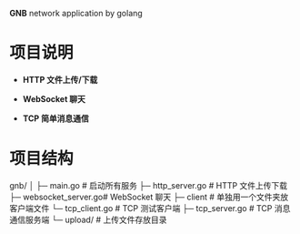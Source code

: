 **GNB**
network application by golang
# 项目说明

- **HTTP 文件上传/下载**

- **WebSocket 聊天**

- **TCP 简单消息通信**


# 项目结构

gnb/
│
├─ main.go            # 启动所有服务
├─ http_server.go     # HTTP 文件上传下载
├─ websocket_server.go# WebSocket 聊天
├─ client                    # 单独用一个文件夹放客户端文件
     └─ tcp_client.go      # TCP 测试客户端
├─ tcp_server.go      #  TCP 消息通信服务端
└─ upload/            # 上传文件存放目录
```
